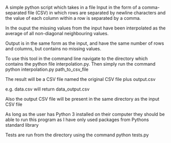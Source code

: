 A simple python script which takes in a file Input in the form of a comma-separated file (CSV) in which rows are 
    separated by newline characters and the value of each column within a row 
    is separated by a comma. 

In the ouput the missing values from the input have been interpolated as the average of all 
non-diagonal neighbouring values. 

Output is in the same form as the input, and have the same number of rows 
    and columns, but contains no missing values.

To use this tool in the command line navigate to the directory which contains the python file interpolation.py.
Then simply run the command python interpolation.py path_to_csv_file

The result will be a CSV file named the original CSV file plus output.csv

e.g. data.csv will return data_output.csv

Also the output CSV file will be present in the same directory as the input CSV file

As long as the user has Python 3 installed on their computer they should be able to run this program as I have only used packages from Pythons standard library

Tests are run from the directory using the command python tests.py